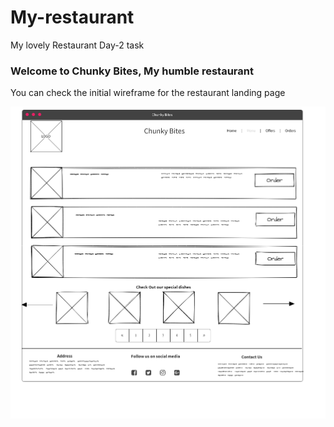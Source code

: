 # My-restaurant

My lovely Restaurant Day-2 task

### Welcome to Chunky Bites, My humble restaurant

You can check the initial wireframe for the restaurant landing page

![wireFrame](/Resturant.png)
